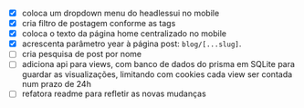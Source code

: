 - [x] coloca um dropdown menu do headlessui no mobile
- [x] cria filtro de postagem conforme as tags
- [x] coloca o texto da página home centralizado no mobile
- [x] acrescenta parâmetro year à página post: `blog/[...slug]`.
- [ ] cria pesquisa de post por nome
- [ ] adiciona api para views, com banco de dados do prisma em SQLite para guardar as visualizações, limitando com cookies cada view ser contada num prazo de 24h
- [ ] refatora readme para refletir as novas mudanças
